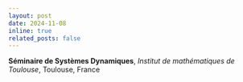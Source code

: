 ```yaml
---
layout: post
date: 2024-11-08
inline: true
related_posts: false
---
```


<b>Séminaire de Systèmes Dynamiques</b>,
<i>Institut de mathématiques de Toulouse</i>,
Toulouse, France

